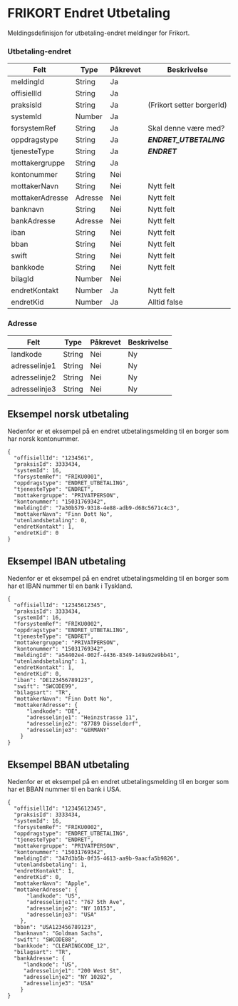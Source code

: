 # FRIKORT Endret Utbetaling

Meldingsdefinisjon for utbetaling-endret meldinger for Frikort.

### Utbetaling-endret
Felt | Type | Påkrevet | Beskrivelse 
-----|------ |------ |-------------------
meldingId | String | Ja | 
offisiellId | String | Ja |
praksisId | String | Ja | (Frikort setter borgerId)
systemId | Number | Ja | 
forsystemRef| String | Ja | Skal denne være med?
oppdragstype| String | Ja | _**ENDRET_UTBETALING**_
tjenesteType| String | Ja | _**ENDRET**_
mottakergruppe| String | Ja |
kontonummer | String | Nei
mottakerNavn | String | Nei| Nytt felt
mottakerAdresse | Adresse | Nei | Nytt felt
banknavn | String | Nei | Nytt felt
bankAdresse | Adresse | Nei | Nytt felt
iban | String | Nei | Nytt felt
bban | String | Nei | Nytt felt
swift | String | Nei | Nytt felt
bankkode | String | Nei | Nytt felt
bilagId | Number | Nei |
endretKontakt | Number | Ja |  Nytt felt
endretKid  | Number | Ja |  Alltid false

### Adresse
Felt | Type | Påkrevet | Beskrivelse 
-----|----- |----- |--------------------
landkode | String | Nei | Ny
adresselinje1 | String | Nei |Ny
adresselinje2 | String | Nei |Ny
adresselinje3 | String | Nei |Ny

## Eksempel norsk utbetaling
Nedenfor er et eksempel på en endret utbetalingsmelding til en borger som har norsk kontonummer.

```
{
  "offisiellId": "1234561",
  "praksisId": 3333434,
  "systemId": 16,
  "forsystemRef": "FRIKU0001",
  "oppdragstype": "ENDRET_UTBETALING",
  "tjenesteType": "ENDRET",
  "mottakergruppe": "PRIVATPERSON",
  "kontonummer": "15031769342",
  "meldingId": "7a30b579-9318-4e88-adb9-d68c5671c4c3",
  "mottakerNavn": "Finn Dott No",
  "utenlandsbetaling": 0,
  "endretKontakt": 1,
  "endretKid": 0
}
```

## Eksempel IBAN utbetaling
Nedenfor er et eksempel på en endret utbetalingsmelding til en borger som har et IBAN nummer til en bank i Tyskland.

```
{
  "offisiellId": "12345612345",
  "praksisId": 3333434,
  "systemId": 16,
  "forsystemRef": "FRIKU0002",
  "oppdragstype": "ENDRET_UTBETALING",
  "tjenesteType": "ENDRET",
  "mottakergruppe": "PRIVATPERSON",
  "kontonummer": "15031769342",
  "meldingId": "a54402e4-002f-4436-8349-149a92e9bb41",
  "utenlandsbetaling": 1,
  "endretKontakt": 1,
  "endretKid": 0,
  "iban": "DE123456789123",
  "swift": "SWCODE99",
  "bilagsart": "TR",
  "mottakerNavn": "Finn Dott No",
  "mottakerAdresse": {
      "landkode": "DE",
      "adresselinje1": "Heinzstrasse 11",
      "adresselinje2": "87789 Düsseldorf",
      "adresselinje3": "GERMANY"
    }
}
```

## Eksempel BBAN utbetaling
Nedenfor er et eksempel på en endret utbetalingsmelding til en borger som har et BBAN nummer til en bank i USA.

```
{
  "offisiellId": "12345612345",
  "praksisId": 3333434,
  "systemId": 16,
  "forsystemRef": "FRIKU0002",
  "oppdragstype": "ENDRET_UTBETALING",
  "tjenesteType": "ENDRET",
  "mottakergruppe": "PRIVATPERSON",
  "kontonummer": "15031769342",
  "meldingId": "347d3b5b-0f35-4613-aa9b-9aacfa5b9826",
  "utenlandsbetaling": 1,
  "endretKontakt": 1,
  "endretKid": 0,
  "mottakerNavn": "Apple",
  "mottakerAdresse": {
      "landkode": "US",
      "adresselinje1": "767 5th Ave",
      "adresselinje2": "NY 10153",
      "adresselinje3": "USA"
    },
  "bban": "USA123456789123",
  "banknavn": "Goldman Sachs",
  "swift": "SWCODE88",
  "bankkode": "CLEARINGCODE_12",
  "bilagsart": "TR",
  "bankAdresse": {
     "landkode": "US",
     "adresselinje1": "200 West St",
     "adresselinje2": "NY 10282",
     "adresselinje3": "USA"
    }
}
```
